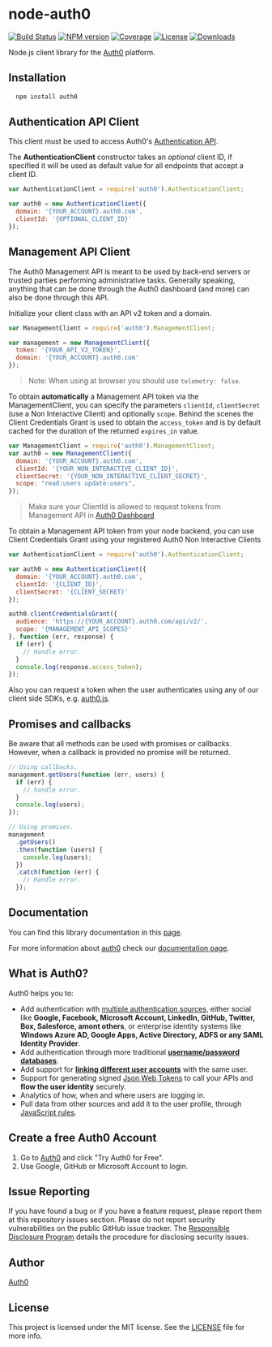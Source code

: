 # node-auth0

[![Build Status][circleci-image]][circleci-url]
[![NPM version][npm-image]][npm-url]
[![Coverage][codecov-image]][codecov-url]
[![License][license-image]][license-url]
[![Downloads][downloads-image]][downloads-url]

Node.js client library for the [Auth0](https://auth0.com) platform.

## Installation

```bash
  npm install auth0
```

## Authentication API Client
This client must be used to access Auth0's [Authentication API](https://auth0.com/docs/auth-api).

The **AuthenticationClient** constructor takes an *optional* client ID, if specified it will be used as default value for all endpoints that accept a client ID.

```js
var AuthenticationClient = require('auth0').AuthenticationClient;

var auth0 = new AuthenticationClient({
  domain: '{YOUR_ACCOUNT}.auth0.com',
  clientId: '{OPTIONAL_CLIENT_ID}'
});
```

## Management API Client
The Auth0 Management API is meant to be used by back-end servers or trusted parties performing administrative tasks. Generally speaking, anything that can be done through the Auth0 dashboard (and more) can also be done through this API.

Initialize your client class with an API v2 token and a domain.

```js
var ManagementClient = require('auth0').ManagementClient;

var management = new ManagementClient({
  token: '{YOUR_API_V2_TOKEN}',
  domain: '{YOUR_ACCOUNT}.auth0.com'
});
```

> Note: When using at browser you should use `telemetry: false`.

To obtain **automatically** a Management API token via the ManagementClient, you can specify the parameters `clientId`, `clientSecret` (use a Non Interactive Client) and optionally `scope`.
Behind the scenes the Client Credentials Grant is used to obtain the `access_token` and is by default cached for the duration of the returned `expires_in` value.

```js
var ManagementClient = require('auth0').ManagementClient;
var auth0 = new ManagementClient({
  domain: '{YOUR_ACCOUNT}.auth0.com',
  clientId: '{YOUR_NON_INTERACTIVE_CLIENT_ID}',
  clientSecret: '{YOUR_NON_INTERACTIVE_CLIENT_SECRET}',
  scope: "read:users update:users",
});
```

> Make sure your ClientId is allowed to request tokens from Management API in [Auth0 Dashboard](https://manage.auth0.com/#/apis)

To obtain a Management API token from your node backend, you can use Client Credentials Grant using your registered Auth0 Non Interactive Clients

```js
var AuthenticationClient = require('auth0').AuthenticationClient;

var auth0 = new AuthenticationClient({
  domain: '{YOUR_ACCOUNT}.auth0.com',
  clientId: '{CLIENT_ID}',
  clientSecret: '{CLIENT_SECRET}'
});

auth0.clientCredentialsGrant({
  audience: 'https://{YOUR_ACCOUNT}.auth0.com/api/v2/',
  scope: '{MANAGEMENT_API_SCOPES}'
}, function (err, response) {
  if (err) {
    // Handle error.
  }
  console.log(response.access_token);
});
```

Also you can request a token when the user authenticates using any of our client side SDKs, e.g. [auth0.js](https://github.com/auth0/auth0.js).

## Promises and callbacks

Be aware that all methods can be used with promises or callbacks. However, when a callback is provided no promise will be returned.

```js
// Using callbacks.
management.getUsers(function (err, users) {
  if (err) {
    // handle error.
  }
  console.log(users);
});

// Using promises.
management
  .getUsers()
  .then(function (users) {
    console.log(users);
  })
  .catch(function (err) {
    // Handle error.
  });
```

## Documentation

You can find this library documentation in this [page](http://auth0.github.io/node-auth0/).

For more information about [auth0](http://auth0.com) check our [documentation page](http://docs.auth0.com/).

## What is Auth0?

Auth0 helps you to:

* Add authentication with [multiple authentication sources](https://docs.auth0.com/identityproviders), either social like **Google, Facebook, Microsoft Account, LinkedIn, GitHub, Twitter, Box, Salesforce, amont others**, or enterprise identity systems like **Windows Azure AD, Google Apps, Active Directory, ADFS or any SAML Identity Provider**.
* Add authentication through more traditional **[username/password databases](https://docs.auth0.com/mysql-connection-tutorial)**.
* Add support for **[linking different user accounts](https://docs.auth0.com/link-accounts)** with the same user.
* Support for generating signed [Json Web Tokens](https://docs.auth0.com/jwt) to call your APIs and **flow the user identity** securely.
* Analytics of how, when and where users are logging in.
* Pull data from other sources and add it to the user profile, through [JavaScript rules](https://docs.auth0.com/rules).

## Create a free Auth0 Account

1. Go to [Auth0](https://auth0.com) and click "Try Auth0 for Free".
2. Use Google, GitHub or Microsoft Account to login.

## Issue Reporting

If you have found a bug or if you have a feature request, please report them at this repository issues section. Please do not report security vulnerabilities on the public GitHub issue tracker. The [Responsible Disclosure Program](https://auth0.com/whitehat) details the procedure for disclosing security issues.

## Author

[Auth0](https://auth0.com)

## License

This project is licensed under the MIT license. See the [LICENSE](LICENSE) file for more info.

<!-- Vaaaaarrrrsss -->

[npm-image]: https://img.shields.io/npm/v/auth0.svg?style=flat-square
[npm-url]: https://npmjs.org/package/auth0
[circleci-image]: http://img.shields.io/circleci/project/github/auth0/node-auth0.svg?branch=master&style=flat-square
[circleci-url]: https://circleci.com/gh/auth0/node-auth0
[codecov-image]: https://img.shields.io/codecov/c/github/auth0/node-auth0.svg?style=flat-square
[codecov-url]: https://codecov.io/github/auth0/node-auth0?branch=master
[license-image]: http://img.shields.io/npm/l/auth0.svg?style=flat-square
[license-url]: #license
[downloads-image]: http://img.shields.io/npm/dm/auth0.svg?style=flat-square
[downloads-url]: https://npmjs.org/package/auth0
